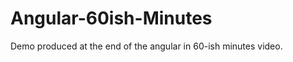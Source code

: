 Angular-60ish-Minutes
=====================

Demo produced at the end of the angular in 60-ish minutes video.
